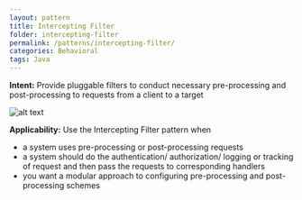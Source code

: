 ```yaml
---
layout: pattern
title: Intercepting Filter
folder: intercepting-filter
permalink: /patterns/intercepting-filter/
categories: Behavioral
tags: Java
---
```


**Intent:** Provide pluggable filters to conduct necessary pre-processing and
post-processing to requests from a client to a target
 
![alt text](./etc/intercepting-filter.png "Intercepting Filter")
 
**Applicability:** Use the Intercepting Filter pattern when

* a system uses pre-processing or post-processing requests
* a system should do the authentication/ authorization/ logging or tracking of request and then pass the requests to corresponding handlers 
* you want a modular approach to configuring pre-processing and post-processing schemes
